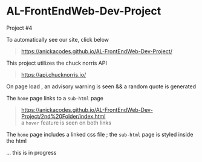 # AL-FrontEndWeb-Dev-Project
Project #4

To automatically see our site, click below
> https://anickacodes.github.io/AL-FrontEndWeb-Dev-Project/ 

This project utilizes the chuck norris API 
>https://api.chucknorris.io/ 

On page load , an advisory warning is seen && a random quote is generated

The `home` page links to a `sub-html` page 
>https://anickacodes.github.io/AL-FrontEndWeb-Dev-Project/2nd%20Folder/index.html  
a `hover` feature is seen on both links 

The `home` page includes a linked css file ; the `sub-html` page is styled inside the html 

 ... this is in progress 



